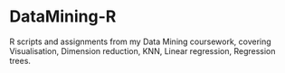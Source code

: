 # DataMining-R
R scripts and assignments from my Data Mining coursework, covering Visualisation, Dimension reduction, KNN, Linear regression, Regression trees.
